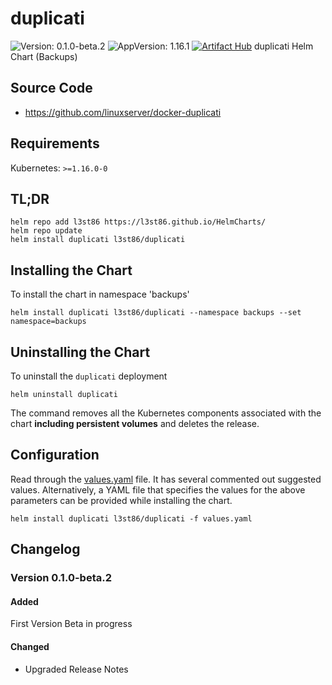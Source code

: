 # duplicati

![Version: 0.1.0-beta.2](https://img.shields.io/badge/Version-0.1.0-beta.2-informational?style=flat-square) ![AppVersion: 1.16.1](https://img.shields.io/badge/AppVersion-1.16.1-informational?style=flat-square)
[![Artifact Hub](https://img.shields.io/endpoint?url=https://artifacthub.io/badge/repository/helm-l3st86)](https://artifacthub.io/packages/search?repo=helm-l3st86)
duplicati Helm Chart (Backups)

## Source Code

* <https://github.com/linuxserver/docker-duplicati>

## Requirements

Kubernetes: `>=1.16.0-0`

## TL;DR

```console
helm repo add l3st86 https://l3st86.github.io/HelmCharts/
helm repo update
helm install duplicati l3st86/duplicati
```

## Installing the Chart

To install the chart in namespace 'backups'
```console
helm install duplicati l3st86/duplicati --namespace backups --set namespace=backups
```

## Uninstalling the Chart

To uninstall the `duplicati` deployment

```console
helm uninstall duplicati
```

The command removes all the Kubernetes components associated with the chart **including persistent volumes** and deletes the release.

## Configuration

Read through the [values.yaml](./values.yaml) file. It has several commented out suggested values.
Alternatively, a YAML file that specifies the values for the above parameters can be provided while installing the chart.

```console
helm install duplicati l3st86/duplicati -f values.yaml
```

## Changelog

### Version 0.1.0-beta.2

#### Added

First Version Beta in progress

#### Changed

* Upgraded Release Notes